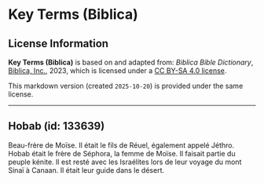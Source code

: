 # Key Terms (Biblica)

## License Information

**Key Terms (Biblica)** is based on and adapted from: _Biblica Bible Dictionary_, [Biblica, Inc.](https://www.biblica.com/), 2023, which is licensed under a [CC BY-SA 4.0 license](https://creativecommons.org/licenses/by-sa/4.0/legalcode.en).

This markdown version (created `2025-10-20`) is provided under the same license.



--------------------------------

## Hobab (id: 133639)

Beau\-frère de Moïse. Il était le fils de Réuel, également appelé Jéthro. Hobab était le frère de Séphora, la femme de Moïse. Il faisait partie du peuple kénite. Il est resté avec les Israélites lors de leur voyage du mont Sinaï à Canaan. Il était leur guide dans le désert.


